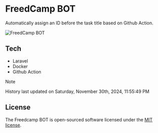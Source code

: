 # FreedCamp BOT

Automatically assign an ID before the task title based on Github Action.

![FreedCamp BOT](https://repository-images.githubusercontent.com/737932867/7d34798b-2680-471c-b089-a78a718d3d6a)

## Tech

- Laravel
- Docker
- Github Action

> [!NOTE]  
> History last updated on Saturday, November 30th, 2024, 11:55:49 PM

## License

The Freedcamp BOT is open-sourced software licensed under the [MIT license](https://opensource.org/licenses/MIT).
